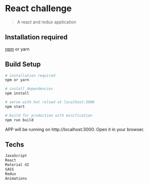 # React challenge

> A react and redux application

## Installation required 

[npm](https://nodejs.org/en/download/) or yarn

## Build Setup

``` bash
# installation required 
npm or yarn

# install dependencies
npm install

# serve with hot reload at localhost:3000
npm start

# build for production with minification
npm run build
```

APP will be running on http://localhost:3000. Open it in your browser.

## Techs

``` bash
JavaScript
React
Material UI
SASS
Redux
Animations
```

